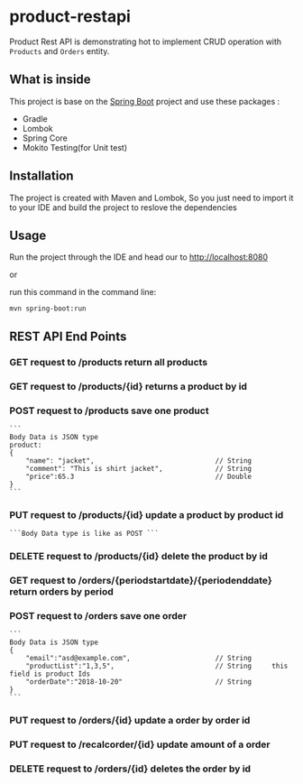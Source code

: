 # product-restapi

Product Rest API is demonstrating hot to implement CRUD operation with `Products` and `Orders` entity.

## What is inside

This project is base on the [Spring Boot](http://projects.spring.io/spring-boot) project and use these packages  :

- Gradle
- Lombok
- Spring Core
- Mokito Testing(for Unit test)

## Installation 
The project is created with Maven and Lombok, So you just need to import it to your IDE and build the project to reslove the dependencies


## Usage
Run the project through the IDE and head our to [http://localhost:8080](http://localhost:8080)

 or 

run this command in the command line:
```
mvn spring-boot:run
```

## REST API End Points

### GET request to /products  return all products
### GET request to /products/{id}  returns a product by id
### POST request to /products  save one product  
    ```
    Body Data is JSON type
    product: 
    {
        "name": "jacket",                              // String
        "comment": "This is shirt jacket",             // String   
        "price":65.3                                   // Double
    }
    ```
### PUT request  to /products/{id}  update a product by product id
    ```Body Data type is like as POST ```
### DELETE request to /products/{id}  delete the product by id

### GET request to /orders/{periodstartdate}/{periodenddate}   return orders by period
### POST request to /orders        save one order                      
    ```
    Body Data is JSON type
    {
        "email":"asd@example.com",                     // String
        "productList":"1,3,5",                         // String     this field is product Ids
        "orderDate":"2018-10-20"                       // String
    }
    ```
### PUT request to /orders/{id}   update a order by order id
### PUT request to /recalcorder/{id}   update amount of a order
### DELETE request to /orders/{id} deletes the order by id






